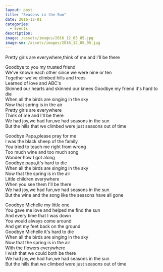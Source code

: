 ```yaml
---
layout: post
title: "Seasons in the Sun"
date: 2016-12-01
categories:
  - Events
description: 
image: /assets/images/2016_12_05_05.jpg
image-sm: /assets/images/2016_12_05_05.jpg
---
```

Pretty girls are everywhere,think of me and I'll be there


Goodbye to you my trusted friend  
We've known each other since we were nine or ten  
Together we've climbed hills and trees  
Learned of love and ABC's  
Skinned our hearts and skinned our knees
Goodbye my friend it's hard to die  
When all the birds are singing in the sky  
Now that spring is in the air  
Pretty girls are everywhere  
Think of me and I'll be there  
We had joy,we had fun,we had seasons in the sun  
But the hills that we climbed were just seasons out of time  


Goodbye Papa,please pray for me  
I was the black sheep of the family  
You tried to teach me right from wrong  
Too much wine and too much song  
Wonder how I got along  
Goodbye papa,it's hard to die  
When all the birds are singing in the sky  
Now that the spring is in the air  
Little children everywhere  
When you see them I'll be there  
We had joy,we had fun,we had seasons in the sun  
But the wine and the song like the seasons have all gone  


Goodbye Michelle my little one  
You gave me love and helped me find the sun  
And every time that I was down  
You would always come around  
And get my feet back on the ground  
Goodbye Michelle it's hard to die  
When all the birds are singing in the sky  
Now that the spring is in the air  
With the flowers everywhere  
I wish that we could both be there  
We had joy,we had fun,we had seasons in the sun  
But the hills that we climbed were just seasons out of time  